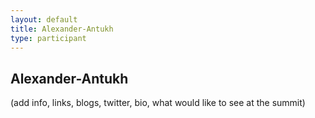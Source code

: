 ```yaml
---
layout: default
title: Alexander-Antukh
type: participant
---
```



## Alexander-Antukh

(add info, links, blogs, twitter, bio, what would like to see at the summit)
